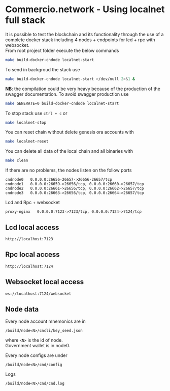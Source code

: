 # Commercio.network - Using localnet full stack

It is possible to test the blockchain and its functionality through the use of a complete docker stack including 4 nodes + endpoints for lcd + rpc with websocket.    
From root project folder execute the below commands

```bash
make build-docker-cndode localnet-start
```

To send in backgroud the stack use 

```bash
make build-docker-cndode localnet-start >/dev/null 2>&1 &
```

**NB**: the compilation could be very heavy because of the production of the swagger documentation. To avoid swagger production use

```bash
make GENERATE=0 build-docker-cndode localnet-start
```


To stop stack use `ctrl + c` or

```bash
make localnet-stop
```

You can reset chain without delete genesis ora accounts with 

```bash
make localnet-reset
```

You can delete all data of the local chain and all binaries with

```bash
make clean
```


If there are no problems, the nodes listen on the follow ports

```
cndnode0   0.0.0.0:26656-26657->26656-26657/tcp                 
cndnode1   0.0.0.0:26659->26656/tcp, 0.0.0.0:26660->26657/tcp
cndnode2   0.0.0.0:26661->26656/tcp, 0.0.0.0:26662->26657/tcp   
cndnode3   0.0.0.0:26663->26656/tcp, 0.0.0.0:26664->26657/tcp
```

Lcd and Rpc + websocket
```
proxy-nginx   0.0.0.0:7123->7123/tcp, 0.0.0.0:7124->7124/tcp 
```

## Lcd local access

```
http://localhost:7123
```

## Rpc local access
```
http://localhost:7124
```

## Websocket local access
```
ws://localhost:7124/websocket
```

## Node data

Every node account mnemonics are in 

```
/build/node<N>/cncli/key_seed.json
```

where `<N>` is the id of node.  
Government wallet is in node0.    

Every node configs are under 


```
/build/node<N>/cnd/config
```

Logs

```
/build/node<N>/cnd/cnd.log
```

